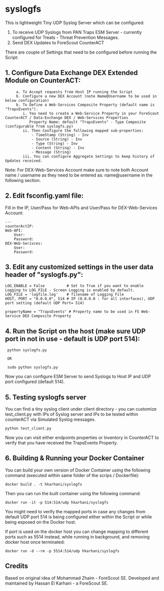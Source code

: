 # syslogfs 

This is lightweight Tiny UDP Syslog Server which can be configured:
  1. To receive UDP Syslogs from PAN Traps ESM Server - currently configured for Treats - Threat Prevention Messages. 
  2. Send DEX Updates to ForeScout CounterACT   

There are couple of Settings that need to be configured before running the Script: 

## 1. Configure Data Exchange DEX Extended Module on CounterACT:

```
     a. To Accept requests from Host IP running the Script
     b. Configure a new DEX Account (note Name@Username to be used in below configuration)
     b. To Define a Web-Services Composite Property (default name is "TrapsEvents"). 
        i. You need to create a Web-Service Property in your ForeScout CounterACT / Data-Exchange DEX / Web-Services Properties 
           Property Name: default "TrapsEvents" - Type Composite (configurable from syslogfs.py)
        ii. Then Configure the following mapped sub-properties: 
			- TimeStamp (String) - Inv 
			- Source (String) - Inv 
			- Type (String) - Inv 
			- Content (String) - Inv 
			- Message (String) 
		iii. You can configure Aggregate Settings to keep history of Updates received. 
```

Note: For DEX-Web-Services Account make sure to note both Account name / username as they need to be entered as: name@username in the following section. 

## 2. Edit fsconfig.yaml file: 

Fill in the IP, User/Pass for Web-APIs and User/Pass for DEX-Web-Services Account: 

```
---
counterActIP:  
Web-API: 
    User: 
    Password:  
DEX-Web-Serivces: 
    User: 
    Password:  
```
## 3. Edit any customized settings in the user data header of "syslogfs.py":

 ```
LOG_ENABLE = False          # Set to True if you want to enable Logging to LOG_FILE - Screen Logging is enabled by default.  
LOG_FILE = 'logfile.log'    # filename of Logging File 
HOST, PORT = "0.0.0.0", 514 # IP (0.0.0.0 : for all interfaces), UDP port setting (default UDP Port= 514)

propertyName = "TrapsEvents" # Property name to be used in FS Web-Service DEX Composite Property 

```

## 4. Run the Script on the host (make sure UDP port in not in use - default is UDP port 514):

```
 python syslogfs.py 

 OR

 sudo python syslogfs.py 
```

Now you can configure ESM Server to send Syslogs to Host IP and UDP port configured (default 514). 

## 5. Testing syslogfs server

You can find a tiny syslog client under client directory - you can customize test_client.py with IPs of Syslog server and IPs to be tested within counterACT via Simulated Syslog messages. 

```
python test_client.py 
```

Now you can visit either endpoints properties or Inventory in CounterACT to verify that you have received the TrapsEvents Property. 

## 6. Building & Running your Docker Container 

You can build your own version of Docker Container using the following command (executed within same folder of the scrips / Dockerfile):

```
docker build . -t hkarhani/syslogfs 
```

Then you can run the built container using the following command:

```
docker run -it -p 514:514/udp hkarhani/syslogfs
``` 

You might need to verify the mapped ports in case any changes from default UDP port 514 is being configured either within the Script or while being exposed on the Docker host. 

If port is used on the docker host you can change mapping to different ports such as 5514 instead, while running in background, and removing docker host once terminated: 

```
docker run -d --rm -p 5514:514/udp hkarhani/syslogfs
``` 

## Credits 

Based on original idea of Mohammad Zhaim - ForeScout SE. 
Developed and maintained by Hassan El Karhani - a ForeScout SE.
